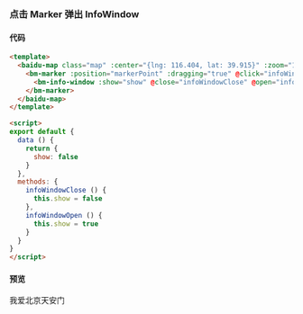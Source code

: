 <template lang="md">

# 点

`BmMarker`

## 属性

|属性名|类型|默认值|描述|
|------|:---:|:---:|----|
|position|Size||标注的位置|
|offset|Size||标注的位置偏移值|
|icon|Icon||标注所用的图标对象|
|massClear|Boolean|true|是否在调用map.clearOverlays清除此覆盖物|
|dragging|Boolean|false|是否启用拖拽|
|clicking|Boolean|true|是否响应点击事件|
|raiseOnDrag|Boolean|false|拖拽标注时，标注是否开启离开地图表面效果|
|draggingCursor|String||拖拽标注时的鼠标指针样式。此属性值需遵循CSS的cursor属性规范|
|rotation|Number||旋转角度|
|shadow|Icon||阴影图标|
|title|String||鼠标移到marker上的显示内容|
|animation|String||动画效果|

## 事件

|事件名|参数|描述|
|------|:--:|----|
|click|event{type, target}|点击标注图标后会触发此事件|
|dblclick|event{type, target, point,pixel}|双击标注图标后会触发此事件|
|mousedown|event{type, target, point,pixel}|鼠标在标注图上按下触发此事件|
|mouseup|event{type, target, point,pixel}|鼠标在标注图上释放触发此事件|
|mouseout|event{type, target, point,pixel}|鼠标离开标注时触发此事件|
|mouseover|event{type, target, point,pixel}|当鼠标进入标注图标区域时会触发此事件|
|remove|event{type, target}|移除标注时触发|
|infowindowclose|event{type, target}|信息窗在此标注上关闭时触发此事件|
|infowindowopen|event{type, target}|信息窗在此标注上打开时触发此事件|
|dragstart|event{type, target}|开始拖拽标注时触发此事件|
|dragging|event{type, target, pixel, point}|拖拽标注过程中触发此事件|
|dragend|event{type, target, pixel, point}|拖拽结束时触发此事件|
|rightclick|event{type, target}|右键点击标注时触发此事件|


## 示例

### 在地图中心添加可拖动的跳跃点标记

#### 代码

```html
<template>
  <baidu-map class="map" :center="{lng: 116.404, lat: 39.915}" :zoom="15">
    <bm-marker :position="{lng: 116.404, lat: 39.915}" :dragging="true" animation="BMAP_ANIMATION_BOUNCE">
      <bm-label content="我爱北京天安门" :labelStyle="{color: 'red', fontSize : '24px'}" :offset="{width: -35, height: 30}"/>
    </bm-marker>
  </baidu-map>
</template>
```

#### 预览
<doc-preview>
  <baidu-map class="map" :center="{lng: 116.404, lat: 39.915}" :zoom="15">
    <bm-marker :position="markerPoint" :dragging="true" animation="BMAP_ANIMATION_BOUNCE">
      <bm-label content="我爱北京天安门" :labelStyle="{color: '#f33', fontSize : '12px'}" :offset="{width: -35, height: 30}"/>
    </bm-marker>
  </baidu-map>
</doc-preview>

### 添加一个自定义图标的点

#### 代码

```html
<template>
  <baidu-map class="map" :center="{lng: 116.404, lat: 39.915}" :zoom="15">
    <bm-marker :position="markerPoint" :dragging="true" animation="BMAP_ANIMATION_BOUNCE" :icon="{url: 'http://developer.baidu.com/map/jsdemo/img/fox.gif', size: {width: 300, height: 157}}"></bm-marker>
  </baidu-map>
</template>
```

#### 预览
<doc-preview>
  <baidu-map class="map" :center="{lng: 116.404, lat: 39.915}" :zoom="15">
    <bm-marker :position="markerPoint" :icon="markerIcon"></bm-marker>
  </baidu-map>
</doc-preview>
</template>

### 点击 Marker 弹出 InfoWindow

#### 代码

```html
<template>
  <baidu-map class="map" :center="{lng: 116.404, lat: 39.915}" :zoom="15">
    <bm-marker :position="markerPoint" :dragging="true" @click="infoWindowOpen">
      <bm-info-window :show="show" @close="infoWindowClose" @open="infoWindowOpen">我爱北京天安门</bm-info-window>
    </bm-marker>
  </baidu-map>
</template>

<script>
export default {
  data () {
    return {
      show: false
    }
  },
  methods: {
    infoWindowClose () {
      this.show = false
    },
    infoWindowOpen () {
      this.show = true
    }
  }
}
</script>
```

#### 预览
<doc-preview>
  <baidu-map class="map" :center="{lng: 116.404, lat: 39.915}" :zoom="15">
    <bm-marker :position="{lng: 116.404, lat: 39.915}" :dragging="true" @click="infoWindowOpen">
      <bm-info-window :show="infoWindow.show" @close="infoWindowClose" @open="infoWindowOpen">我爱北京天安门</bm-info-window>
    </bm-marker>
  </baidu-map>
</doc-preview>


<script>
export default {
  data () {
    return {
      infoWindow: {
        show: true
      },
      markerIcon: {
        url: 'http://developer.baidu.com/map/jsdemo/img/fox.gif',
        size: {width: 300, height: 157}
      },
      markerLabel: {
        content: 'Marker Label',
        opts: {
          offset: {
            width: 20,
            height: -10
          }
        }
      },
      markerPoint: {
        lng: 116.404,
        lat: 39.915
      }
    }
  },
  methods: {
    infoWindowClose () {
      this.infoWindow.show = false
    },
    infoWindowOpen () {
      this.infoWindow.show = true
    }
  }
}
</script>